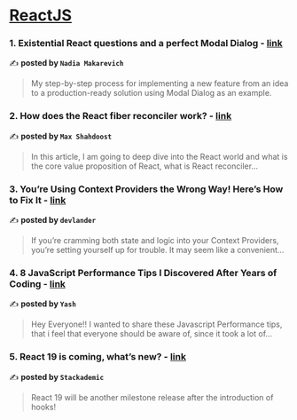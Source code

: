 
<h1><a href=https://medium.com/tag/reactjs/recommended target="_blank" rel="noopener noreferrer">ReactJS</a></h1>
<h3>1. Existential React questions and a perfect Modal Dialog - <a href="https://medium.com/@adevnadia/existential-react-questions-and-a-perfect-modal-dialog-8a8b1dbcff6d" target="_blank" rel="noopener noreferrer">link</a></h3>

✍️ **posted by `Nadia Makarevich`**

<blockquote>My step-by-step process for implementing a new feature from an idea to a production-ready solution using Modal Dialog as an example.</blockquote>

<h3>2. How does the React fiber reconciler work? - <a href="https://medium.com/@maxtsh/how-does-the-react-fiber-reconciler-work-77c3650127da" target="_blank" rel="noopener noreferrer">link</a></h3>

✍️ **posted by `Max Shahdoost`**

<blockquote>In this article, I am going to deep dive into the React world and what is the core value proposition of React, what is React reconciler…</blockquote>

<h3>3. You’re Using Context Providers the Wrong Way! Here’s How to Fix It - <a href="https://medium.com/devlander/youre-using-context-providers-the-wrong-way-here-s-how-to-fix-it-c91247b6e828" target="_blank" rel="noopener noreferrer">link</a></h3>

✍️ **posted by `devlander`**

<blockquote>If you’re cramming both state and logic into your Context Providers, you’re setting yourself up for trouble. It may seem like a convenient…</blockquote>

<h3>4. 8 JavaScript Performance Tips I Discovered After Years of Coding - <a href="https://medium.com/@yashwanthnandam/8-javascript-performance-tips-i-discovered-after-years-of-coding-56ab5fae43af" target="_blank" rel="noopener noreferrer">link</a></h3>

✍️ **posted by `Yash`**

<blockquote>Hey Everyone!! I wanted to share these Javascript Performance tips, that i feel that everyone should be aware of, since it took a lot of…</blockquote>

<h3>5. React 19 is coming, what’s new? - <a href="https://medium.com/stackademic/react-19-is-coming-whats-new-79e2d4b948e4" target="_blank" rel="noopener noreferrer">link</a></h3>

✍️ **posted by `Stackademic`**

<blockquote>React 19 will be another milestone release after the introduction of hooks!</blockquote>

